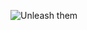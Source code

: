 ![Unleash them](https://github-readme-stats-git-masterrstaa-rickstaa.vercel.app/api?username=Luki120&count_private=true&hide_border=true&show_icons=true&theme=midnight-purple)

